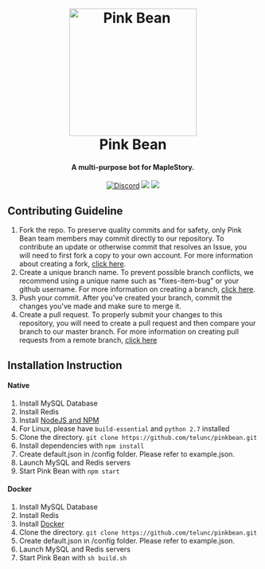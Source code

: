 <h1 align="center">
  <a href="http://www.pinkbean.xyz/"><img src="http://www.pinkbean.xyz/image/pinkbean.png" width="256px" alt="Pink Bean"></a>
  <br />
  Pink Bean
  <br />
</h1>
<h4 align="center">A multi-purpose bot for MapleStory.</h4>
<p align="center">
  <a href="https://discord.gg/wBUKQhN" target="_blank"><img src="https://discordapp.com/api/guilds/275541650024169472/embed.png" alt="Discord"></a>
  <a href="https://david-dm.org/telunc/pinkbean" title="dependencies status"><img src="https://david-dm.org/telunc/pinkbean/status.svg"/></a>
  <a href="https://travis-ci.org/telunc/pinkbean" target="_blank"><img src="https://travis-ci.org/telunc/pinkbean.svg?branch=master"></a>
</p>

## Contributing Guideline
1. Fork the repo. To preserve quality commits and for safety, only Pink Bean team members may commit directly to our repository. To contribute an update or otherwise commit that resolves an Issue, you will need to first fork a copy to your own account. For more information about creating a fork, [click here](https://help.github.com/articles/fork-a-repo/).
2. Create a unique branch name. To prevent possible branch conflicts, we recommend using a unique name such as "fixes-item-bug" or your github username. For more information on creating a branch, [click here](https://help.github.com/articles/creating-and-deleting-branches-within-your-repository/).
3. Push your commit. After you've created your branch, commit the changes you've made and make sure to merge it.
4. Create a pull request. To properly submit your changes to this repository, you will need to create a pull request and then compare your branch to our master branch. For more information on creating pull requests from a remote branch, [click here](https://help.github.com/articles/creating-a-pull-request-from-a-fork/)

## Installation Instruction
#### Native
1. Install MySQL Database
2. Install Redis
3. Install <a href="https://nodejs.org/en/">NodeJS and NPM</a>
4. For Linux, please have `build-essential` and `python 2.7` installed
5. Clone the directory. `git clone https://github.com/telunc/pinkbean.git`
6. Install dependencies with `npm install`
7. Create default.json in /config folder. Please refer to example.json.
8. Launch MySQL and Redis servers
9. Start Pink Bean with `npm start`

#### Docker
1. Install MySQL Database
2. Install Redis
3. Install <a href="https://www.docker.com/">Docker</a>
4. Clone the directory. `git clone https://github.com/telunc/pinkbean.git`
5. Create default.json in /config folder. Please refer to example.json.
6. Launch MySQL and Redis servers
7. Start Pink Bean with `sh build.sh`
